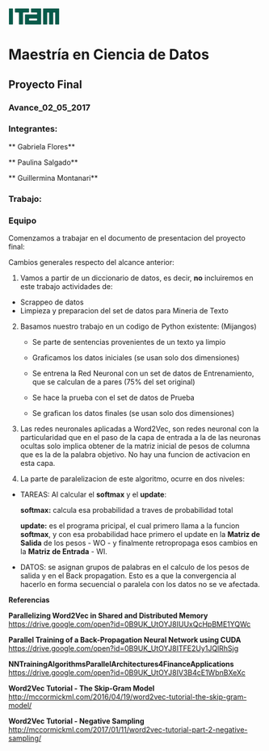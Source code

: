 ![logo](images/logoitam.gif)

# Maestría en Ciencia de Datos

## Proyecto Final

### Avance_02_05_2017

### Integrantes:

** Gabriela Flores**

** Paulina Salgado**

** Guillermina Montanari**

### Trabajo:
### Equipo

Comenzamos a trabajar en el documento de presentacion del proyecto final:

Cambios generales respecto del alcance anterior:

1. Vamos a partir de un diccionario de datos, es decir, **no** incluiremos en este trabajo actividades de:

 - Scrappeo de datos
 - Limpieza y preparacion del set de datos para Mineria de Texto
 
2. Basamos nuestro trabajo en un codigo de Python existente: (Mijangos)
 
     - Se parte de sentencias provenientes de un texto ya limpio
     
     - Graficamos los datos iniciales (se usan solo dos dimensiones)
     
     - Se entrena la Red Neuronal con un set de datos de Entrenamiento, que se calculan de a pares (75% del set original)
     
     - Se hace la prueba con el set de datos de Prueba
     
     - Se grafican los datos finales (se usan solo dos dimensiones)
     
3. Las redes neuronales aplicadas a Word2Vec, son redes neuronal con la particularidad que en el paso de la capa de entrada a la de las neuronas ocultas solo implica obtener de la matriz inicial de pesos de columna que es la de la palabra objetivo. No hay una funcion de activacion en esta capa.

4. La parte de paralelizacion de este algoritmo, ocurre en dos niveles:

  - TAREAS: Al calcular el **softmax** y el **update**:

      **softmax:** calcula esa probabilidad a traves de probabilidad total
  
      **update:** es el programa pricipal, el cual primero llama a la funcion **softmax**, y con esa probabilidad hace primero el update en la **Matriz de Salida** de los pesos - WO - y finalmente retropropaga esos cambios en la **Matriz de Entrada** - WI.

  - DATOS: se asignan grupos de palabras en el calculo de los pesos de salida y en el Back propagation. Esto es a que la convergencia al hacerlo en forma secuencial o paralela con los datos no se ve afectada.
  
**Referencias**

**Parallelizing Word2Vec in Shared and Distributed  Memory**
                https://drive.google.com/open?id=0B9UK_UtOYJ8IUUxQcHpBME1YQWc
  
**Parallel Training of a Back-Propagation Neural Network using CUDA**
                https://drive.google.com/open?id=0B9UK_UtOYJ8ITFE2Uy1JQlRhSjg
  
**NNTrainingAlgorithmsParallelArchitectures4FinanceApplications** 
                https://drive.google.com/open?id=0B9UK_UtOYJ8IV3B4cE1WbnBXeXc
  
**Word2Vec Tutorial - The Skip-Gram Model**
                http://mccormickml.com/2016/04/19/word2vec-tutorial-the-skip-gram-model/
   
**Word2Vec Tutorial - Negative Sampling**
                http://mccormickml.com/2017/01/11/word2vec-tutorial-part-2-negative-sampling/
   
   

